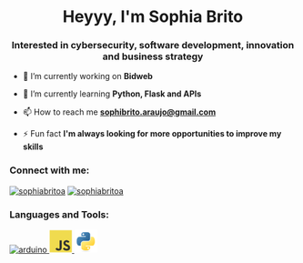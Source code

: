<h1 align="center">Heyyy, I'm Sophia Brito</h1>
<h3 align="center">Interested in cybersecurity, software development, innovation and business strategy</h3>

- 🔭 I’m currently working on **Bidweb**

- 🌱 I’m currently learning **Python, Flask and APIs**

- 📫 How to reach me **sophibrito.araujo@gmail.com**

- ⚡ Fun fact **I'm always looking for more opportunities to improve my skills**

<h3 align="left">Connect with me:</h3>
<p align="left">
<a href="https://linkedin.com/in/sophiabritoa" target="blank"><img align="center" src="https://raw.githubusercontent.com/rahuldkjain/github-profile-readme-generator/master/src/images/icons/Social/linked-in-alt.svg" alt="sophiabritoa" height="30" width="40" /></a>
<a href="https://instagram.com/sophiabritoa" target="blank"><img align="center" src="https://raw.githubusercontent.com/rahuldkjain/github-profile-readme-generator/master/src/images/icons/Social/instagram.svg" alt="sophiabritoa" height="30" width="40" /></a>
</p>

<h3 align="left">Languages and Tools:</h3>
<p align="left"> <a href="https://www.arduino.cc/" target="_blank" rel="noreferrer"> <img src="https://cdn.worldvectorlogo.com/logos/arduino-1.svg" alt="arduino" width="40" height="40"/> </a> <a href="https://developer.mozilla.org/en-US/docs/Web/JavaScript" target="_blank" rel="noreferrer"> <img src="https://raw.githubusercontent.com/devicons/devicon/master/icons/javascript/javascript-original.svg" alt="javascript" width="40" height="40"/> </a> <a href="https://www.python.org" target="_blank" rel="noreferrer"> <img src="https://raw.githubusercontent.com/devicons/devicon/master/icons/python/python-original.svg" alt="python" width="40" height="40"/> </a> </p>
